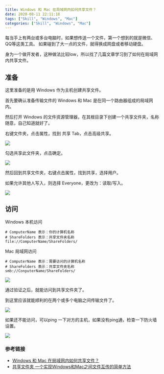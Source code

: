 ```yaml
---
title: Windows 和 Mac 在局域网内如何共享文件？
date: 2020-08-11 22:11:18
tags: ["Skill", "Windows", "Mac"]
categories: ["Skill", "Windows", "Mac"]
---
```


每当手上有两台或多台电脑时，如果想传送一个文件，第一个想到的就是微信、QQ等这类工具。
如果碰到了大一点的文件，就得换成网盘或者移动硬盘。

身为一个做开发者，这种做法比较low，所以找了几篇文章学习到了如何在局域网内共享文件。

<!-- more -->

## 准备

这里准备的是用 Windows 作为主机创建共享文件。

首先要确认准备传输文件的 Windows 和 Mac 是在同一个路由器组成的局域网内。

然后打开 Windows 的文件资源管理器，在其根目录下创建一个共享文件夹，名称随意，自己知道就好了。

右键文件夹，点击属性，找到 共享 Tab，点击高级共享。

![](https://cdn.jsdelivr.net/gh/0xAiKang/CDN/blog/images/20200811220638.png)

勾选共享此文件夹，点击确定。

![](https://cdn.jsdelivr.net/gh/0xAiKang/CDN/blog/images/20200811220726.png)

然后回到共享文件夹，右键点击属性，找到共享，选择用户。

如果允许其他人写入，则选择 Everyone，更改为：读取/写入。

![](https://cdn.jsdelivr.net/gh/0xAiKang/CDN/blog/images/20200811220755.png)

## 访问

Windows 本机访问
```
# ComputerName 表示：你的计算机名称
# ShareFolders 表示：共享文件夹名称
file://ComputerName/ShareFolders/
```

Mac 局域网访问

```
# ComputerName 表示：需要访问的计算机名称
# ShareFolders 表示：共享文件夹名称
smb://ConputerName/ShareFolders/
```
![](https://cdn.jsdelivr.net/gh/0xAiKang/CDN/blog/images/20200811220823.png)

通过验证之后，就能访问到共享文件夹了。

到这里应该就能顺利的在两个或多个电脑之间传输文件了。

![](https://cdn.jsdelivr.net/gh/0xAiKang/CDN/blog/images/20200811220855.png)

如果还不能访问，可以ping 一下对方的主机，如果没有ping通，检查一下防火墙设置。

![](https://cdn.jsdelivr.net/gh/0xAiKang/CDN/blog/images/20200811220920.png)

### 参考链接
* [Windows 和 Mac 在局域网内如何共享文件？](https://zhuanlan.zhihu.com/p/32026197)
* [共享文件夹 一个实现Windows和Mac之间文件互传的简单方法](https://blog.csdn.net/sscssz/article/details/50057759)
